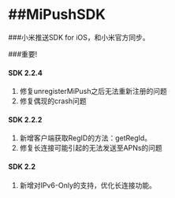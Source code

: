 ##MiPushSDK
============
###小米推送SDK for iOS，和小米官方同步。

###重要!
#### SDK 2.2.4
1. 修复unregisterMiPush之后无法重新注册的问题
2. 修复偶现的crash问题


#### SDK 2.2.2
1. 新增客户端获取RegID的方法：getRegId。
2. 修复长连接可能引起的无法发送至APNs的问题

#### SDK 2.2
1. 新增对IPv6-Only的支持，优化长连接功能。